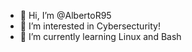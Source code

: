- 👋 Hi, I’m @AlbertoR95
- 👀 I’m interested in Cybersecturity!
- 🌱 I’m currently learning Linux and Bash
